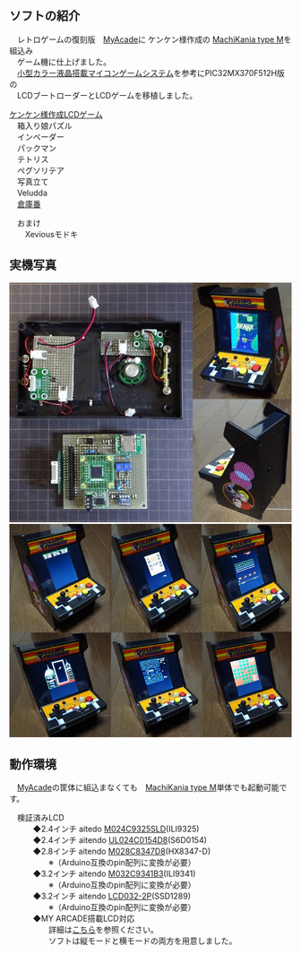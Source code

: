 ## ソフトの紹介  
　レトロゲームの復刻版　[MyAcade](https://www.myarcadegaming.com/)に  ケンケン様作成の [MachiKania type M](http://www.ze.em-net.ne.jp/~kenken/machikania/typem.html)を組込み  
 　ゲーム機に仕上げました。  
　[小型カラー液晶搭載マイコンゲームシステム](http://www.ze.em-net.ne.jp/~kenken/lcdgame/index.html)を参考にPIC32MX370F512H版の  
　LCDブートローダーとLCDゲームを移植しました。  

[ケンケン様作成LCDゲーム](http://www.ze.em-net.ne.jp/~kenken/lcdgame/index.html)  
　箱入り娘パズル  
　インベーダー  
　パックマン  
　テトリス  
　ペグソリテア  
　写真立て  
　Veludda  
　[倉庫番](http://braincell.synapse-blog.jp/cell/)  

　おまけ  
　　Xeviousモドキ  
 
## 実機写真   
![](My1.jpg)  
![](My2.jpg)  

## 動作環境  
　[MyAcade](https://www.myarcadegaming.com/)の筐体に組込まなくても　[MachiKania type M](http://www.ze.em-net.ne.jp/~kenken/machikania/typem.html)単体でも起動可能です。  
 
　検証済みLCD  
　　　◆2.4インチ aitedo [M024C9325SLD](https://www.aitendo.com/product/15381 )(ILI9325)  
　　　◆2.4インチ aitendo [UL024C0154D8](https://www.aitendo.com/product/16104)(S6D0154)  
　　　◆2.8インチ aitendo [M028C8347D8](https://www.aitendo.com/product/10942)(HX8347-D)  
　　　　　※（Arduino互換のpin配列に変換が必要）  
　　　◆3.2インチ aitendo [M032C9341B3](https://www.aitendo.com/product/11138)(ILI9341)  
　　　　　※（Arduino互換のpin配列に変換が必要）  
　　　◆3.2インチ aitendo [LCD032-2P](https://www.aitendo.com/product/13748)(SSD1289)  
　　　　　※（Arduino互換のpin配列に変換が必要）  
　　　◆MY ARCADE搭載LCD対応  
　　　　　詳細は[こちら](https://github.com/dozan5/MachiKania_M_Xevious_lcd)を参照ください。  
　　　　　ソフトは縦モードと横モードの両方を用意しました。  
